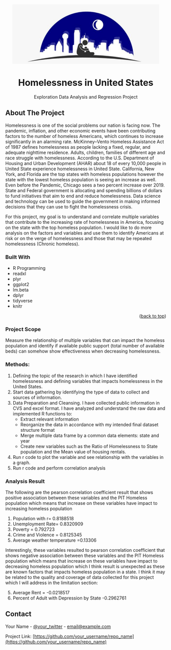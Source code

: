 <!-- PROJECT LOGO -->
<br />
<div align="center">
<p align="center">
  <img width="460" height="auto" src="https://github.com/Tutay0913JP/DataScienceWork/blob/main/images/homeless.png">
</p>


  <h1 align="center">Homelessness in United States </h1>
  <p align="center">
     Exploration Data Analysis and Regression Project
  </p>
</div>

<!-- ABOUT THE PROJECT -->
## About The Project

Homelessness is one of the social problems our nation is facing now. The pandemic, inflation, and other
 economic events have been contributing factors to the number of homeless Americans, which continues
 to increase significantly in an alarming rate. McKinney–Vento Homeless Assistance Act of 1987 defines
 homelessness as people lacking a fixed, regular, and adequate nighttime residence. Adults, children, families
 of different age and race struggle with homelessness. According to the U.S. Department of Housing and
 Urban Development (AHAR) about 18 of every 10,000 people in United State experience homelessness in
 United State. California, New York, and Florida are the top states with homeless populations however the
 state with the lowest homeless population is seeing an increase as well. Even before the Pandemic, Chicago
 sees a two percent increase over 2019. State and Federal government is allocating and spending billions of
 dollars to fund initiatives that aim to end and reduce homelessness. Data science and technology can be used
 to guide the government in making informed decisions that they can use to fight the homelessness crisis.
 
 For this project, my goal is to understand and correlate multiple variables that contribute to the increasing
 rate of homelessness in America, focusing on the state with the top homeless population. I would like to
 do more analysis on the factors and variables and use them to identify Americans at risk or on the verge of
 homelessness and those that may be repeated homelessness (Chronic homeless).

### Built With
* R Programming
* readxl
* plyr
* ggplot2
* lm.beta
* dplyr
* tidyverse
* knitr
<p align="right">(<a href="#readme-top">back to top</a>)</p>


<!-- GETTING STARTED -->
### Project Scope
 Measure the relationship of multiple variables that can impact the homeless population and identify if  available public support (total number of available beds) can somehow show effectiveness when decreasing 
homelessness.


### Methods:
 1. Defining the topic of the research in which I have identified homelessness and defining variables that  impacts homelessness in the United States.
 2. Start data gathering by identifying the type of data to collect and sources of information.
 3. Data Preparation and Cleansing. I have collected public information in CVS and excel format. I have  analyzed and understand the raw data and implemented R functions to:
    * Extract relevant information
    * Reorganize the data in accordance with my intended final dataset structure format
    * Merge multiple data frame by a common data elements: state and year
    * Create new variables such as the Ratio of Homelessness to State population and the Mean value of  housing rentals.
 5. Run r code to plot the variable and see relationship with the variables in a graph.
 6. Run r code and perform correlation analysis

### Analysis Result
The following are the pearson correlation coefficient result that shows positive association between these variables and the PIT Homeless population which means that increase on these variables have impact to increasing homeless population

1. Population with r= 0.8188518
2. Unemployment Rate= 0.8320909
3. Poverty = 0.792723
4. Crime and Violence = 0.8125345
5. Average weather temperature =0.13306

Interestingly, these variables resulted to pearson correlation coefficient that shows negative association between these variables and the PIT Homeless population which means that increase on these variables have impact to decreasing homeless population which I think result is unexpected as these are known factors that impacts homeless population in a state. I think it may be related to the quality and coverage of data collected for this project which I will address in the limitation section: 

5. Average Rent =  -0.0218517
6. Percent of Adult with Depression  by State -0.2962761 

<!-- CONTACT -->
## Contact

Your Name - [@your_twitter](https://twitter.com/your_username) - email@example.com

Project Link: [https://github.com/your_username/repo_name](https://github.com/your_username/repo_name)

